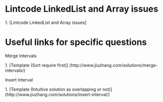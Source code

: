 # Lintcode LinkedList and Array issues
<p>1. [Lintcode LinkedList and Array issues]

# Useful links for specific questions
<p>Merge Intervals
<p>1. [Template (Sort require first)] (http://www.jiuzhang.com/solutions/merge-intervals/)

<p>Insert Interval
<p>1. [Template (Intuitive solution as overlapping or not)] (http://www.jiuzhang.com/solutions/insert-interval/)

